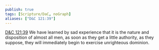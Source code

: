 ```yaml
---
publish: true
tags: [Scripture/DaC, noGraph]
aliases: ["D&C 121:39"]
---
```

[D&C 121:39](https://churchofjesuschrist.org/study/scriptures/dc-testament/dc/121?lang=eng&id=p39#p39) We have learned by sad experience that it is the nature and disposition of almost all men, as soon as they get a little authority, as they suppose, they will immediately begin to exercise unrighteous dominion.
